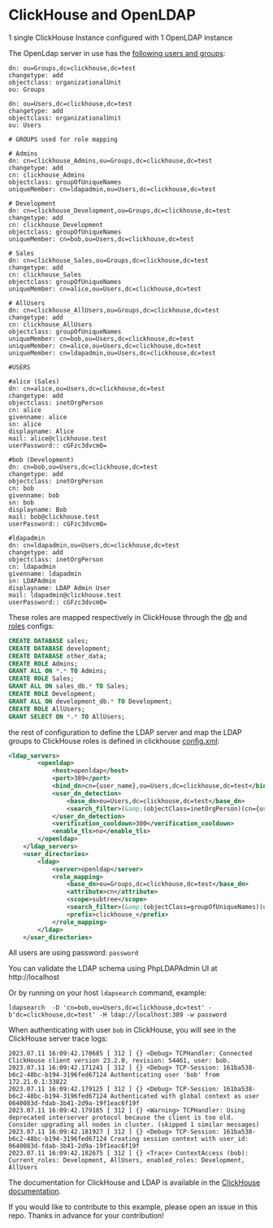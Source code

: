 # ClickHouse and OpenLDAP

1 single ClickHouse Instance configured with 1 OpenLDAP instance

The OpenLdap server in use has the [following users and groups](./docker_files/bootstrap/98-data.ldif):

```ldif
dn: ou=Groups,dc=clickhouse,dc=test
changetype: add
objectclass: organizationalUnit
ou: Groups

dn: ou=Users,dc=clickhouse,dc=test
changetype: add
objectclass: organizationalUnit
ou: Users

# GROUPS used for role mapping

# Admins
dn: cn=clickhouse_Admins,ou=Groups,dc=clickhouse,dc=test
changetype: add
cn: clickhouse_Admins
objectclass: groupOfUniqueNames
uniqueMember: cn=ldapadmin,ou=Users,dc=clickhouse,dc=test

# Development
dn: cn=clickhouse_Development,ou=Groups,dc=clickhouse,dc=test
changetype: add
cn: clickhouse_Development
objectclass: groupOfUniqueNames
uniqueMember: cn=bob,ou=Users,dc=clickhouse,dc=test

# Sales
dn: cn=clickhouse_Sales,ou=Groups,dc=clickhouse,dc=test
changetype: add
cn: clickhouse_Sales
objectclass: groupOfUniqueNames
uniqueMember: cn=alice,ou=Users,dc=clickhouse,dc=test

# AllUsers
dn: cn=clickhouse_AllUsers,ou=Groups,dc=clickhouse,dc=test
changetype: add
cn: clickhouse_AllUsers
objectclass: groupOfUniqueNames
uniqueMember: cn=bob,ou=Users,dc=clickhouse,dc=test
uniqueMember: cn=alice,ou=Users,dc=clickhouse,dc=test
uniqueMember: cn=ldapadmin,ou=Users,dc=clickhouse,dc=test

#USERS

#alice (Sales)
dn: cn=alice,ou=Users,dc=clickhouse,dc=test
changetype: add
objectclass: inetOrgPerson
cn: alice
givenname: alice
sn: alice
displayname: Alice
mail: alice@clickhouse.test
userPassword:: cGFzc3dvcmQ=      

#bob (Development)
dn: cn=bob,ou=Users,dc=clickhouse,dc=test
changetype: add
objectclass: inetOrgPerson
cn: bob
givenname: bob
sn: bob
displayname: Bob
mail: bob@clickhouse.test
userPassword:: cGFzc3dvcmQ=

#ldapadmin 
dn: cn=ldapadmin,ou=Users,dc=clickhouse,dc=test
changetype: add
objectclass: inetOrgPerson
cn: ldapadmin
givenname: ldapadmin
sn: LDAPAdmin
displayname: LDAP Admin User
mail: ldapadmin@clickhouse.test
userPassword:: cGFzc3dvcmQ=

```

These roles are mapped respectively in ClickHouse through the [db](./fs/volumes/clickhouse/docker-entrypoint-initdb.d/1_create_ldap_dbs.sh) and [roles](./fs/volumes/clickhouse/docker-entrypoint-initdb.d/2_create_ldap_roles.sh) configs:

```sql
CREATE DATABASE sales;
CREATE DATABASE development;
CREATE DATABASE other_data;
CREATE ROLE Admins;
GRANT ALL ON *.* TO Admins;
CREATE ROLE Sales;
GRANT ALL ON sales_db.* TO Sales;
CREATE ROLE Development;
GRANT ALL ON development_db.* TO Development;
CREATE ROLE AllUsers;
GRANT SELECT ON *.* TO AllUsers;
```

the rest of configuration to define the LDAP server and map the LDAP groups to ClickHouse roles is defined in clickhouse [config.xml](./fs/volumes/clickhouse/etc/clickhouse-server/config.d/config.xml):

```xml
<ldap_servers>
        <openldap>
            <host>openldap</host>
            <port>389</port>
            <bind_dn>cn={user_name},ou=Users,dc=clickhouse,dc=test</bind_dn>
            <user_dn_detection>
                <base_dn>ou=Users,dc=clickhouse,dc=test</base_dn>
                <search_filter>(&amp;(objectClass=inetOrgPerson)(cn={user_name}))</search_filter>
            </user_dn_detection>
            <verification_cooldown>300</verification_cooldown>
            <enable_tls>no</enable_tls>
        </openldap>
    </ldap_servers>
    <user_directories>
        <ldap>
            <server>openldap</server>
            <role_mapping>
                <base_dn>ou=Groups,dc=clickhouse,dc=test</base_dn>
                <attribute>cn</attribute>
                <scope>subtree</scope>
                <search_filter>(&amp;(objectClass=groupOfUniqueNames)(uniqueMember={user_dn}))</search_filter>
                <prefix>clickhouse_</prefix>
            </role_mapping>
        </ldap>
    </user_directories>
```

All users are using password: `password`

You can validate the LDAP schema using PhpLDAPAdmin UI at http://localhost

Or by running on your host `ldapsearch` command, example:

```
ldapsearch  -D 'cn=bob,ou=Users,dc=clickhouse,dc=test' -b'dc=clickhouse,dc=test' -H ldap://localhost:389 -w password
```

When authenticating with user `bob` in ClickHouse, you will see in the ClickHouse server trace logs:

```
2023.07.11 16:09:42.170685 [ 312 ] {} <Debug> TCPHandler: Connected ClickHouse client version 23.2.0, revision: 54461, user: bob.
2023.07.11 16:09:42.171241 [ 312 ] {} <Debug> TCP-Session: 161ba538-b6c2-48bc-b194-3196fed67124 Authenticating user 'bob' from 172.21.0.1:33822
2023.07.11 16:09:42.179125 [ 312 ] {} <Debug> TCP-Session: 161ba538-b6c2-48bc-b194-3196fed67124 Authenticated with global context as user 0640083d-fdab-3b41-2d9a-19f1eac6f19f
2023.07.11 16:09:42.179185 [ 312 ] {} <Warning> TCPHandler: Using deprecated interserver protocol because the client is too old. Consider upgrading all nodes in cluster. (skipped 1 similar messages)
2023.07.11 16:09:42.181927 [ 312 ] {} <Debug> TCP-Session: 161ba538-b6c2-48bc-b194-3196fed67124 Creating session context with user_id: 0640083d-fdab-3b41-2d9a-19f1eac6f19f
2023.07.11 16:09:42.182675 [ 312 ] {} <Trace> ContextAccess (bob): Current_roles: Development, AllUsers, enabled_roles: Development, AllUsers
```


The documentation for ClickHouse and LDAP is available in the [ClickHouse documentation](https://clickhouse.com/docs/en/guides/sre/configuring-ldap).

If you would like to contribute to this example, please open an issue in this repo.  Thanks in advance for your contribution!
